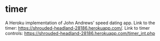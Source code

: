 # timer
A Heroku implementation of John Andrews' speed dating app.
Link to the timer: https://shrouded-headland-28186.herokuapp.com/.
Link to timer controls: https://shrouded-headland-28186.herokuapp.com/timer_int.php
